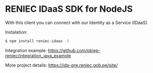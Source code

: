 # RENIEC IDaaS SDK for NodeJS
With this client you can connect with our Identity as a Service (IDaaS).

Instalation:
```sh
$ npm install reniec-idaas -S
```

Integration example:
https://github.com/pkiep-reniec/integration_java_example

More project details:
https://idp-pre.reniec.gob.pe/site/